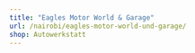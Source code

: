 ```yaml
---
title: "Eagles Motor World & Garage"
url: /nairobi/eagles-motor-world-und-garage/
shop: Autowerkstatt
---
```

